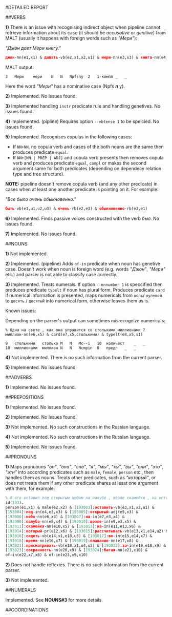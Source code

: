 #DETAILED REPORT

##VERBS
	
**1)** There is an issue with recognising indirect object when pipeline cannot retrieve information about its case (it should be *accusative* or *genitive*) from MALT (usually it happens with foreign words such as *"Мери"*):

*"Джон дает Мери книгу."*

```prolog
джон-nn(e1,x1) & давать-vb(e2,x1,x2,u1) & мери-nn(e3,x3) & книга-nn(e4,x2)				
```

MALT output:


```
3	Мери	мери	N	N	Npfsny	2	1-компл	_	_
```

Here the word *"Мери"* has a nominative case (Npfs ***n*** y).
	
**2)** Implemented. No issues found.

**3)** Implemented handling `instr` predicate rule and handling genetives. No issues found.

**4)** Implemented. (pipline) Requires option `--vbtense 1` to be speicied. No issues found.

**5)** Implemented. Recognises copulas in the following cases:
  
  * If `NN+NN`, no copula verb and cases of the both nouns are the same then produces predicate `equal`.
  * If `NN+[NN | PREP | ADJ]` and copula verb presents then removes copula verb and produces predicate `equal`, `compl` or makes the second argument same for both predicates (depending on dependecy relation type and tree structure).
 
  **NOTE:** pipeline doesn't remove copula verb (and any other predicate) in cases when at least one another predicate is pointing on it. For example:
  
  *"Все было очень обыкновенно."*
  
  ```prolog
быть-vb(e1,u1,u2,u3) & очень-rb(e2,e3) & обыкновенно-rb(e3,e1)
  ```

**6)** Implemented. Finds passive voices constructed with the verb *был*. No issues found.
  
**7)** Implemented. No issues found.

##NOUNS
	
**1)** Not implemented.

**2)** Implemented. (pipeline) Adds `of-in` predicate when noun has genetive case. Doesn't work when noun is foreign word (e.g. words *"Джон"*, *"Мери"* etc.) and parser is not able to classify case correctly.

**3)** Implemented. Treats numerals. If option `--nnnumber 1` is speccified then produces predicate `typelt` if noun has plural form. Produces predicate `card` if numerical information is presented, maps numericals from `ноль`/ `нулевой` to `десять` / `десятый` into numerical form, otherwise leaves them as is.

Known issues:

Depending on the parser's output can sometimes misrecognize numericals:

```
% Одна на свете , как она управится со столькими миллионами ?
миллион-nn(e6,x5) & card(e7,x5,столькими) & typelt(e8,x5,s1)
```

```
9	столькими	столько	M	M	Mc--i	10	количест	_	_
10	миллионами	миллион	N	N	Ncmpin	8	предл	_	_
```
  
**4)** Not implemented. There is no such information from the current parser.

**5)** Implemented. No issues found.

##ADVERBS
	
**1)** Implemented. No issues found.

##PREPOSITIONS

**1)** Implemented. No issues found.

**2)** Implemented. No issues found.

**3)** Not implemented. No such constructions in the Russian language.

**4)** Not implemented. No such constructions in the Russian language.

**5)** Implemented. No issues found.

##PRONOUNS

**1)** Maps pronuouns *"он"*, *"она"*, *"оно"*, *"я"*, *"мы"*, *"ты"*, *"вы"*, *"они"*, *"это"*, *"эти"* into according predicates such as `male`, `female`, `person` etc., then handles them as nouns. Treats other predicates, such as *"который"*, or does not treats them if any other predicate shares at least one argument with them, for example:

```prolog
% Я его оставил под открытым небом на палубе , возле скамейки , на которой рассчитывал сидеть во время плавания , присматривая за сохранностью багажа .
id(193).
person(e1,x1) & male(e2,x2) & [193003]:оставить-vb(e3,x1,x2,u1) &
[193004]:под-in(e4,e3,x3) & [193005]:открытый-adj(e5,x3) &
[193006]:небо-nn(e6,x3) & [193007]:на-in(e7,e3,x4) &
[193008]:палуба-nn(e8,x4) & [193010]:возле-in(e9,e3,x5) &
[193011]:скамейка-nn(e10,x5) & [193013]:на-in(e11,e13,x6) &
[193014]:который-pr(e12,x6) & [193015]:рассчитывать-vb(e13,x1,e14,u2) &
[193016]:сидеть-vb(e14,x1,e18,u3) & [193017]:во-in(e15,e14,x7) &
[193018]:время-nn(e16,x7) & [193019]:плавание-nn(e17,x8) &
[193021]:присматривать-vb(e18,x1,u4,u5) & [193022]:за-in(e19,e18,x9) &
[193023]:сохранность-nn(e20,x9) & [193024]:багаж-nn(e21,x10) &
of-in(e22,x7,x8) & of-in(e23,x9,x10)
```
**2)** Does not handle reflexies. There is no such information from the current parser.

**3)** Not implemented.

##NUMERALS

Implemented. See **NOUNS#3** for more details.

##COORDINATIONS
